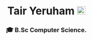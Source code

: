 
<h1 align="center">Tair Yeruham
<a href="https://www.linkedin.com/in/tair-yeruham/">
  <img alt="LinkedIN" width="22px" src="https://raw.githubusercontent.com/peterthehan/peterthehan/master/assets/linkedin.svg" />
</a>
</h1>
<h3 align="center">🎓 B.Sc Computer Science.  </h3>







